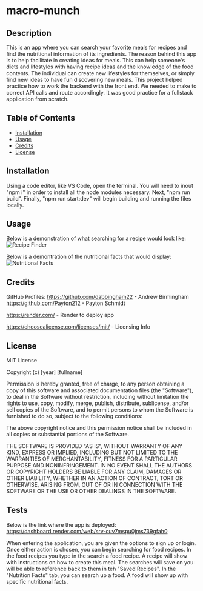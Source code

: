 # macro-munch

## Description

This is an app where you can search your favorite meals for recipes and find the nutritional information of its ingredients. The reason behind this app is to help facilitate in creating ideas for meals. This can help someone's diets and lifestyles with having recipe ideas and the knowledge of the food contents. The individual can create new lifestyles for themselves, or simply find new ideas to have fun discovering new meals. This project helped practice how to work the backend with the front end. We needed to make to correct API calls and route accordingly. It was good practice for a fullstack application from scratch.

## Table of Contents

- [Installation](#installation)
- [Usage](#usage)
- [Credits](#credits)
- [License](#license)

## Installation

Using a code editor, like VS Code, open the terminal. You will need to inout "npm i" in order to install all the node modules necessary. Next, "npm run build". Finally, "npm run start:dev" will begin building and running the files locally.

## Usage

Below is a demonstration of what searching for a recipe would look like:
![Recipe Finder](./client/dist/assets/recipe.png)

Below is a demontration of the nutritional facts that would display:
![Nutritional Facts](./client/dist/assets/)

## Credits

GitHub Profiles:
https://github.com/dabbingham22 - Andrew Birmingham
https://github.com/Payton212 - Payton Schmidt

https://render.com/ - Render to deploy app

https://choosealicense.com/licenses/mit/ - Licensing Info

## License

MIT License

Copyright (c) [year] [fullname]

Permission is hereby granted, free of charge, to any person obtaining a copy
of this software and associated documentation files (the "Software"), to deal
in the Software without restriction, including without limitation the rights
to use, copy, modify, merge, publish, distribute, sublicense, and/or sell
copies of the Software, and to permit persons to whom the Software is
furnished to do so, subject to the following conditions:

The above copyright notice and this permission notice shall be included in all
copies or substantial portions of the Software.

THE SOFTWARE IS PROVIDED "AS IS", WITHOUT WARRANTY OF ANY KIND, EXPRESS OR
IMPLIED, INCLUDING BUT NOT LIMITED TO THE WARRANTIES OF MERCHANTABILITY,
FITNESS FOR A PARTICULAR PURPOSE AND NONINFRINGEMENT. IN NO EVENT SHALL THE
AUTHORS OR COPYRIGHT HOLDERS BE LIABLE FOR ANY CLAIM, DAMAGES OR OTHER
LIABILITY, WHETHER IN AN ACTION OF CONTRACT, TORT OR OTHERWISE, ARISING FROM,
OUT OF OR IN CONNECTION WITH THE SOFTWARE OR THE USE OR OTHER DEALINGS IN THE
SOFTWARE.

## Tests

Below is the link where the app is deployed:
https://dashboard.render.com/web/srv-cuv7mspu0jms739gfah0

When entering the application, you are given the options to sign up or login. Once either action is chosen, you can begin searching for food recipes. In the food recipes you type in the search a food recipe. A recipe will show with instructions on how to create this meal. The searches will save on you will be able to reference back to them in teh "Saved Recipes". In the "Nutrition Facts" tab, you can search up a food. A food will show up with specific nutritional facts.
